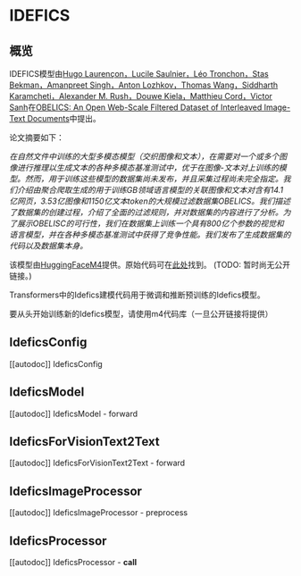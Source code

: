 <!--版权2023年The HuggingFace团队。版权所有。

根据Apache许可证第2版（“许可证”）获得许可，你除非符合许可证的约定，否则不得使用此文件。你可以在

http://www.apache.org/licenses/LICENSE-2.0

获取许可证副本。

除非适用法律要求或书面同意，以“现状”分发的软件根据许可证分发，不附带任何形式的保证或条件，无论是明示的还是暗示的。有关许可证的特定语言，请参阅许可证。

⚠️请注意，此文件以Markdown格式，但包含我们的文档生成器（类似于MDX）的特定语法，可能无法在Markdown查看器中正确呈现。-->

# IDEFICS

## 概览

IDEFICS模型由[Hugo Laurençon，Lucile Saulnier，Léo Tronchon，Stas Bekman，Amanpreet Singh，Anton Lozhkov，Thomas Wang，Siddharth Karamcheti，Alexander M. Rush，Douwe Kiela，Matthieu Cord，Victor Sanh](https://huggingface.co/papers/2306.16527)在[OBELICS: An Open Web-Scale Filtered Dataset of Interleaved Image-Text Documents](https://huggingface.co/papers/2306.16527)中提出。

论文摘要如下：

*在自然文件中训练的大型多模态模型（交织图像和文本），在需要对一个或多个图像进行推理以生成文本的各种多模态基准测试中，优于在图像-文本对上训练的模型。然而，用于训练这些模型的数据集尚未发布，并且采集过程尚未完全指定。我们介绍由聚合爬取生成的用于训练GB领域语言模型的关联图像和文本对含有14.1亿网页，3.53亿图像和1150亿文本token的大规模过滤数据集OBELICS。我们描述了数据集的创建过程，介绍了全面的过滤规则，并对数据集的内容进行了分析。为了展示OBELISC的可行性，我们在数据集上训练一个具有800亿个参数的视觉和语言模型，并在各种多模态基准测试中获得了竞争性能。我们发布了生成数据集的代码以及数据集本身。*

该模型由[HuggingFaceM4](https://huggingface.co/HuggingFaceM4)提供。原始代码可在[此处](<INSERT LINK TO GITHUB REPO HERE>)找到。 (TODO: 暂时尚无公开链接。)


<Tip warning={true}>

Transformers中的Idefics建模代码用于微调和推断预训练的Idefics模型。

要从头开始训练新的Idefics模型，请使用m4代码库（一旦公开链接将提供）

</Tip>


## IdeficsConfig

[[autodoc]] IdeficsConfig

## IdeficsModel

[[autodoc]] IdeficsModel
    - forward

## IdeficsForVisionText2Text

[[autodoc]] IdeficsForVisionText2Text
    - forward

## IdeficsImageProcessor

[[autodoc]] IdeficsImageProcessor
    - preprocess

## IdeficsProcessor

[[autodoc]] IdeficsProcessor
    - __call__